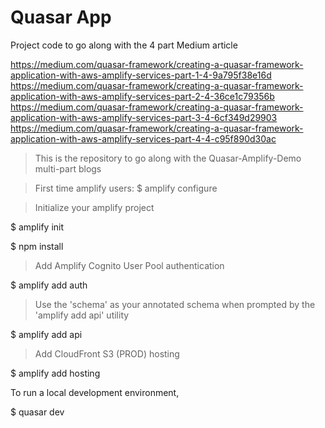 # Quasar App

Project code to go along with the 4 part Medium article

https://medium.com/quasar-framework/creating-a-quasar-framework-application-with-aws-amplify-services-part-1-4-9a795f38e16d
https://medium.com/quasar-framework/creating-a-quasar-framework-application-with-aws-amplify-services-part-2-4-36ce1c79356b
https://medium.com/quasar-framework/creating-a-quasar-framework-application-with-aws-amplify-services-part-3-4-6cf349d29903
https://medium.com/quasar-framework/creating-a-quasar-framework-application-with-aws-amplify-services-part-4-4-c95f890d30ac

> This is the repository to go along with the Quasar-Amplify-Demo multi-part blogs

> First time amplify users:
$ amplify configure

> Initialize your amplify project

$ amplify init

$ npm install

> Add Amplify Cognito User Pool authentication

$ amplify add auth

> Use the 'schema' as your annotated schema when prompted by the 'amplify add api' utility

$ amplify add api

> Add CloudFront S3 (PROD) hosting 

$ amplify add hosting

To run a local development environment, 

$ quasar dev
